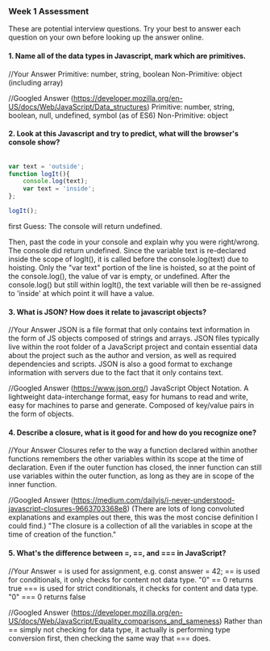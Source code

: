 ### Week 1 Assessment

These are potential interview questions. Try your best to answer each question on your own before looking up the answer online.

#### 1. Name all of the data types in Javascript, mark which are primitives.

  //Your Answer
  Primitive: number, string, boolean
  Non-Primitive: object (including array)

  //Googled Answer (https://developer.mozilla.org/en-US/docs/Web/JavaScript/Data_structures)
  Primitive: number, string, boolean, null, undefined, symbol (as of ES6)
  Non-Primitive: object


#### 2. Look at this Javascript and try to predict, what will the browser's console show?

``` javascript

var text = 'outside';
function logIt(){
    console.log(text);
    var text = 'inside';
};

logIt();

```

first Guess:
The console will return undefined.

Then, past the code in your console and explain why you were right/wrong.
The console did return undefined. Since the variable text is re-declared inside the scope of logIt(), it is called before the console.log(text) due to hoisting. Only the "var text" portion of the line is hoisted, so at the point of the console.log(), the value of var is empty, or undefined. After the console.log() but still within logIt(), the text variable will then be re-assigned to 'inside' at which point it will have a value.

#### 3. What is JSON? How does it relate to javascript objects?

  //Your Answer
  JSON is a file format that only contains text information in the form of JS objects composed of strings and arrays. JSON files typically live within the root folder of a JavaScript project and contain essential data about the project such as the author and version, as well as required dependencies and scripts. JSON is also a good format to exchange information with servers due to the fact that it only contains text.

  //Googled Answer (https://www.json.org/)
  JavaScript Object Notation. A lightweight data-interchange format, easy for humans to read and write, easy for machines to parse and generate. Composed of key/value pairs in the form of objects.

#### 4. Describe a closure, what is it good for and how do you recognize one?

  //Your Answer
  Closures refer to the way a function declared within another functions remembers the other variables within its scope at the time of declaration. Even if the outer function has closed, the inner function can still use variables within the outer function, as long as they are in scope of the inner function.

  //Googled Answer (https://medium.com/dailyjs/i-never-understood-javascript-closures-9663703368e8)
  (There are lots of long convoluted explanations and examples out there, this was the most concise definition I could find.) "The closure is a collection of all the variables in scope at the time of creation of the function."

#### 5. What's the difference between =, ==, and === in JavaScript?

  //Your Answer
  = is used for assignment, e.g. const answer = 42;
  == is used for conditionals, it only checks for content not data type. "0" == 0 returns true
  === is used for strict conditionals, it checks for content and data type. "0" === 0 returns false

  //Googled Answer (https://developer.mozilla.org/en-US/docs/Web/JavaScript/Equality_comparisons_and_sameness)
  Rather than == simply not checking for data type, it actually is performing type conversion first, then checking the same way that === does.
